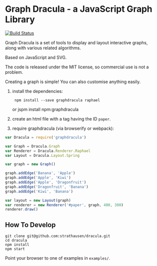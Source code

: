 # Graph Dracula - a JavaScript Graph Library

[![Build Status](https://travis-ci.org/strathausen/dracula.svg?branch=master)](https://travis-ci.org/strathausen/dracula)

Graph Dracula is a set of tools to display and layout interactive graphs,
along with various related algorithms.

Based on JavaScript and SVG.

The code is released under the MIT license, so commercial use is not a problem.

Creating a graph is simple! You can also customise anything easily.

1. install the dependencies:

        npm install --save graphdracula raphael
    or
        jspm install npm:graphdracula

2. create an html file with a tag having the ID `paper`.

3. require graphdracula (via browserify or webpack):

```js
var Dracula = require('graphdracula')

var Graph = Dracula.Graph
var Renderer = Dracula.Renderer.Raphael
var Layout = Dracula.Layout.Spring

var graph = new Graph()

graph.addEdge('Banana', 'Apple')
graph.addEdge('Apple', 'Kiwi')
graph.addEdge('Apple', 'Dragonfruit')
graph.addEdge('Dragonfruit', 'Banana')
graph.addEdge('Kiwi', 'Banana')

var layout = new Layout(graph)
var renderer = new Renderer('#paper', graph, 400, 300)
renderer.draw()
```

## How To Develop

```
git clone git@github.com:strathausen/dracula.git
cd dracula
npm install
npm start
```
Point your browser to one of examples in `examples/`.
